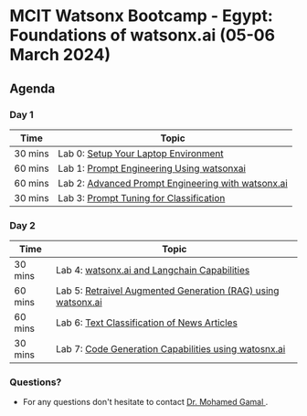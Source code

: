 # MCIT Watsonx Bootcamp - Egypt: Foundations of watsonx.ai (05-06 March 2024)

## Agenda

### Day 1

| **Time**        | **Topic**                                                                                                                             |
|-----------------|---------------------------------------------------------------------------------------------------------------------------------------|
| 30 mins  | Lab 0: [Setup Your Laptop Environment](./self-guided-labs/Day-1/lab-0-laptop-environment-setup)                                     |  
| 60 mins  | Lab 1: [Prompt Engineering Using watsonxai](./self-guided-labs/Day-1/lab-01-Prompt-engineering-using-watsonxai-Prompt-Builder)                                     |
| 60 mins  | Lab 2: [Advanced Prompt Engineering with watsonx.ai](./self-guided-labs/Day-1/lab-02-Advanced-Prompt-Engineering-with-watsonx-ai.ai)                         |  
| 30 mins  | Lab 3: [Prompt Tuning for Classification](./self-guided-labs/Day-1/lab-03-Prompt-Tuning-for-Classification%20%20) |                 | 

### Day 2

| **Time**        | **Topic**                                                                                                                             |
|-----------------|---------------------------------------------------------------------------------------------------------------------------------------|
| 30 mins  | Lab 4: [watsonx.ai and Langchain Capabilities](./self-guided-labs/Day-2/lab-04-watsonxai-and-Langchain-Capabilities)                                     |  
| 60 mins  | Lab 5: [Retraivel Augmented Generation (RAG) using watsonx.ai](./self-guided-labs/Day-2/lab-05-Retrieval-Augmented-Generation-RAG-usecase-using-watsonxai )      |  
| 60 mins  | Lab 6: [Text Classification of News Articles](./self-guided-labs/Day-2/lab-06-Text-Classification-Using-watsonai)             |
| 30 mins  | Lab 7: [Code Generation Capabilities using watosnx.ai](./self-guided-labs/Day-2/lab-07-Code-Generation-Capabilities-watsonxai )             |


### Questions?
- For any questions don't hesitate to contact [Dr. Mohamed Gamal ](mailto:mohamed.gamal@ibm.com).

